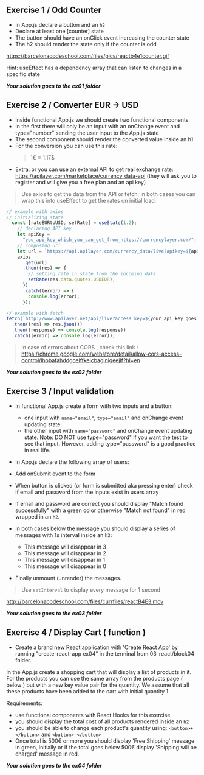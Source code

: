## Exercise 1 / Odd Counter

- In App.js declare a button and an `h2`
- Declare at least one [counter] state
- The button should have an onClick event increasing the counter state
- The h2 should render the state only if the counter is odd

https://barcelonacodeschool.com/files/pics/reactb4e1counter.gif

<!-- http://barcelonacodeschool.com/files/currfiles/react_block4_ex1.mp4 -->

Hint: useEffect has a dependency array that can listen to changes in a specific state

**_Your solution goes to the ex01 folder_**

## Exercise 2 / Converter EUR -> USD

- Inside functional App.js we should create two functional components.
- In the first there will only be an input with an onChange event and type="number" sending the user input to the App.js state
- The second component should render the converted value inside an h1
- For the conversion you can use this rate:
  > 1€ = 1.17$
- Extra:
  or you can use an external API to get real exchange rate: https://apilayer.com/marketplace/currency_data-api
  (they will ask you to register and will give you a free plan and an api key)

> Use axios to get the data from the API or fetch; in both cases you can wrap this into useEffect to get the rates on initial load:

```js
// example with axios
// initializing state
  const [rateEURtoUSD, setRate] = useState(1.2);
    // declaring API key
    let apiKey =
      "you_api_key_which_you_can_get_from_https://currencylayer.com/";
    // composing url
    let url = `https://api.apilayer.com/currency_data/live?apikey=${apiKey}`;
    axios
      .get(url)
      .then((res) => {
        // setting rate in state from the incoming data
        setRate(res.data.quotes.USDEUR);
      })
      .catch((error) => {
        console.log(error);
      });
```

```js
// example with fetch
fetch(`http://www.apilayer.net/api/live?access_key=${your_api_key_goes_here}`)
  .then((res) => res.json())
  .then((response) => console.log(response))
  .catch((error) => console.log(error));
```

> In case of errors about CORS , check this link : https://chrome.google.com/webstore/detail/allow-cors-access-control/lhobafahddgcelffkeicbaginigeejlf?hl=en

**_Your solution goes to the ex02 folder_**

## Exercise 3 / Input validation

- In functional App.js create a form with two inputs and a button:
  - one input with `name="email"`, `type="email"` and onChange event updating state.
  - the other input with `name="password"` and onChange event updating state. Note: DO NOT use type="password" if you want the test to see that input. However, adding type="password" is a good practice in real life. 
- In App.js declare the following array of users:
  <!-- const users = [
    { email: "a@a.com", password: "a" },
    { email: "b@b.com", password: "b" },
    { email: "c@c.com", password: "c" },
  ] -->
- Add onSubmit event to the form <!-- <form onSubmit={handleSubmit} >[...]</form> -->
- When button is clicked (or form is submitted aka pressing enter) check if email and password from the inputs exist in users array
- If email and password are correct you should display "Match found successfully" with a green color otherwise "Match not found" in red wrapped in an `h2`.
- In both cases below the message you should display a series of messages with 1s interval inside an `h3`:

  - This message will disappear in 3
  - This message will disappear in 2
  - This message will disappear in 1
  - This message will disappear in 0

- Finally unmount (unrender) the messages.

> Use `setInterval` to display every message for 1 second

http://barcelonacodeschool.com/files/currfiles/reactB4E3.mov

**_Your solution goes to the ex03 folder_**

## Exercise 4 / Display Cart ( function )

- Create a brand new React application with 'Create React App' by running "create-react-app ex04" in the terminal from 03_react/block04 folder.

In the App.js create a shopping cart that will display a list of products in it. For the products you can use the same array from the products page ( below ) but with a new key value pair for the quantity. We assume that all these products have been added to the cart with initial quantity 1.

Requirements:

- use functional components with React Hooks for this exercise
- you should display the total cost of all products rendered inside an `h2`
- you should be able to change each product's quantity using: `<button>+</button>` and `<button>-</button>`
- Once total is 500€ or more you should display 'Free Shipping' message in green, initially or if the total goes below 500€ display 'Shipping will be charged' message in red.

[screenshot of cart example]: (https://barcelonacodeschool.com/files/pics/cur_files/reactB4E4.png)
[screenshot of cart example]: (http://barcelonacodeschool.com/files/pics/cur_files/reactB4E4-02.png)

**_Your solution goes to the ex04 folder_**

<!-- const products = [
    {
      product: "flash t-shirt",
      price: 27.5,
      category: "t-shirts",
      bestSeller: false,
      image:
        "https://images-na.ssl-images-amazon.com/images/I/61ZipyCaAKL._AC_UX385_.jpg",
      onSale: true,
      quantity: 1
    },
    {
      product: "batman t-shirt",
      price: 22.5,
      category: "t-shirts",
      bestSeller: true,
      image:
        "https://s1.thcdn.com/productimg/1600/1600/11676326-1444552242012324.png",
      onSale: false,
      quantity: 1
    },
    {
      product: "superman hat",
      price: 13.9,
      category: "hats",
      bestSeller: true,
      image:
        "https://banner2.kisspng.com/20180429/rqe/kisspng-baseball-cap-superman-logo-batman-hat-5ae5ef317f8366.9727520615250184175223.jpg",
      onSale: false,
      quantity: 1
    },
  ]; -->
